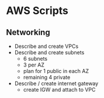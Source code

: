 # AWS Scripts
## Networking
  * Describe and create VPCs
  * Describe and create subnets
    * 6 subnets
    * 3 per AZ
    * plan for 1 public in each AZ
    * remaining 4 private
  * Describe / create internet gateway
    *  create IGW and attach to VPC

